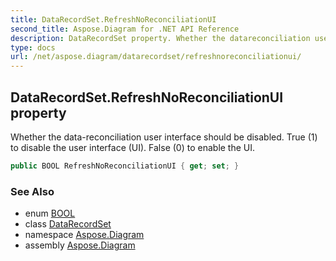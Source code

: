 ```yaml
---
title: DataRecordSet.RefreshNoReconciliationUI
second_title: Aspose.Diagram for .NET API Reference
description: DataRecordSet property. Whether the datareconciliation user interface should be disabled. True 1 to disable the user interface UI. False 0 to enable the UI
type: docs
url: /net/aspose.diagram/datarecordset/refreshnoreconciliationui/
---
```

## DataRecordSet.RefreshNoReconciliationUI property

Whether the data-reconciliation user interface should be disabled. True (1) to disable the user interface (UI). False (0) to enable the UI.

```csharp
public BOOL RefreshNoReconciliationUI { get; set; }
```

### See Also

* enum [BOOL](../../bool/)
* class [DataRecordSet](../)
* namespace [Aspose.Diagram](../../datarecordset/)
* assembly [Aspose.Diagram](../../../)


